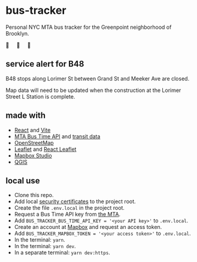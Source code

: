 # bus-tracker

Personal NYC MTA bus tracker for the Greenpoint neighborhood of Brooklyn.

🚌 &nbsp;&nbsp;&nbsp; 🚌 &nbsp;&nbsp;&nbsp; 🚌

## service alert for B48

B48 stops along Lorimer St between Grand St and Meeker Ave are closed.

Map data will need to be updated when the construction at the Lorimer Street L Station is complete.

## made with

- [React](https://react.dev) and [Vite](https://vitejs.dev/)
- [MTA Bus Time API](https://bustime.mta.info/wiki/Developers/) and [transit data](http://web.mta.info/developers/developer-data-terms.html)
- [OpenStreetMap](https://www.openstreetmap.org/)
- [Leaflet](https://leafletjs.com) and [React Leaflet](https://react-leaflet.js.org)
- [Mapbox Studio](https://studio.mapbox.com)
- [QGIS](https://qgis.org/)

## local use

- Clone this repo.
- Add local [security certificates](https://www.makeswift.com/blog/accessing-your-local-nextjs-dev-server-using-https) to the project root.
- Create the file `.env.local` in the project root.
- Request a Bus Time API key from [the MTA](https://register.developer.obanyc.com/).
- Add `BUS_TRACKER_BUS_TIME_API_KEY = '<your API key>'` to `.env.local`.
- Create an account at [Mapbox](https://www.mapbox.com) and request an access token.
- Add `BUS_TRACKER_MAPBOX_TOKEN = '<your access token>'` to `.env.local`.
- In the terminal: `yarn`.
- In the terminal: `yarn dev`.
- In a separate terminal: `yarn dev:https`.
